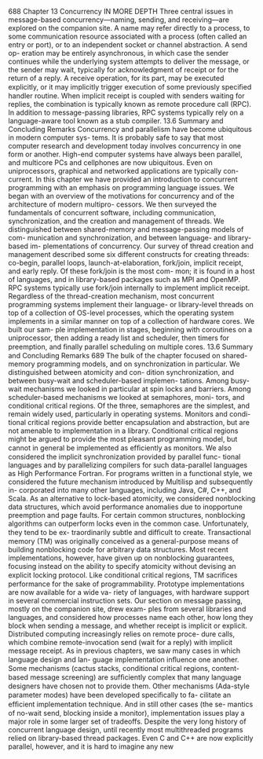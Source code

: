 688
Chapter 13 Concurrency
IN MORE DEPTH
Three central issues in message-based concurrency—naming, sending, and
receiving—are explored on the companion site. A name may refer directly to a
process, to some communication resource associated with a process (often called
an entry or port), or to an independent socket or channel abstraction. A send op-
eration may be entirely asynchronous, in which case the sender continues while
the underlying system attempts to deliver the message, or the sender may wait,
typically for acknowledgment of receipt or for the return of a reply. A receive
operation, for its part, may be executed explicitly, or it may implicitly trigger
execution of some previously speciﬁed handler routine. When implicit receipt
is coupled with senders waiting for replies, the combination is typically known
as remote procedure call (RPC). In addition to message-passing libraries, RPC
systems typically rely on a language-aware tool known as a stub compiler.
13.6
Summary and Concluding Remarks
Concurrency and parallelism have become ubiquitous in modern computer sys-
tems. It is probably safe to say that most computer research and development
today involves concurrency in one form or another. High-end computer systems
have always been parallel, and multicore PCs and cellphones are now ubiquitous.
Even on uniprocessors, graphical and networked applications are typically con-
current.
In this chapter we have provided an introduction to concurrent programming
with an emphasis on programming language issues. We began with an overview
of the motivations for concurrency and of the architecture of modern multipro-
cessors. We then surveyed the fundamentals of concurrent software, including
communication, synchronization, and the creation and management of threads.
We distinguished between shared-memory and message-passing models of com-
munication and synchronization, and between language- and library-based im-
plementations of concurrency.
Our survey of thread creation and management described some six different
constructs for creating threads: co-begin, parallel loops, launch-at-elaboration,
fork/join, implicit receipt, and early reply. Of these fork/join is the most com-
mon; it is found in a host of languages, and in library-based packages such as
MPI and OpenMP. RPC systems typically use fork/join internally to implement
implicit receipt. Regardless of the thread-creation mechanism, most concurrent
programming systems implement their language- or library-level threads on top
of a collection of OS-level processes, which the operating system implements in
a similar manner on top of a collection of hardware cores. We built our sam-
ple implementation in stages, beginning with coroutines on a uniprocessor, then
adding a ready list and scheduler, then timers for preemption, and ﬁnally parallel
scheduling on multiple cores.
13.6 Summary and Concluding Remarks
689
The bulk of the chapter focused on shared-memory programming models, and
on synchronization in particular. We distinguished between atomicity and con-
dition synchronization, and between busy-wait and scheduler-based implemen-
tations. Among busy-wait mechanisms we looked in particular at spin locks and
barriers. Among scheduler-based mechanisms we looked at semaphores, moni-
tors, and conditional critical regions. Of the three, semaphores are the simplest,
and remain widely used, particularly in operating systems. Monitors and condi-
tional critical regions provide better encapsulation and abstraction, but are not
amenable to implementation in a library. Conditional critical regions might be
argued to provide the most pleasant programming model, but cannot in general
be implemented as efﬁciently as monitors.
We also considered the implicit synchronization provided by parallel func-
tional languages and by parallelizing compilers for such data-parallel languages
as High Performance Fortran. For programs written in a functional style, we
considered the future mechanism introduced by Multilisp and subsequently in-
corporated into many other languages, including Java, C#, C++, and Scala.
As an alternative to lock-based atomicity, we considered nonblocking data
structures, which avoid performance anomalies due to inopportune preemption
and page faults. For certain common structures, nonblocking algorithms can
outperform locks even in the common case. Unfortunately, they tend to be ex-
traordinarily subtle and difﬁcult to create.
Transactional memory (TM) was originally conceived as a general-purpose
means of building nonblocking code for arbitrary data structures. Most recent
implementations, however, have given up on nonblocking guarantees, focusing
instead on the ability to specify atomicity without devising an explicit locking
protocol. Like conditional critical regions, TM sacriﬁces performance for the sake
of programmability. Prototype implementations are now available for a wide va-
riety of languages, with hardware support in several commercial instruction sets.
Our section on message passing, mostly on the companion site, drew exam-
ples from several libraries and languages, and considered how processes name
each other, how long they block when sending a message, and whether receipt is
implicit or explicit. Distributed computing increasingly relies on remote proce-
dure calls, which combine remote-invocation send (wait for a reply) with implicit
message receipt.
As in previous chapters, we saw many cases in which language design and lan-
guage implementation inﬂuence one another. Some mechanisms (cactus stacks,
conditional critical regions, content-based message screening) are sufﬁciently
complex that many language designers have chosen not to provide them. Other
mechanisms (Ada-style parameter modes) have been developed speciﬁcally to fa-
cilitate an efﬁcient implementation technique. And in still other cases (the se-
mantics of no-wait send, blocking inside a monitor), implementation issues play
a major role in some larger set of tradeoffs.
Despite the very long history of concurrent language design, until recently
most multithreaded programs relied on library-based thread packages. Even C
and C++ are now explicitly parallel, however, and it is hard to imagine any new

